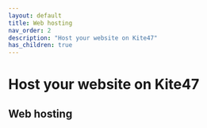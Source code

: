 ```yaml
---
layout: default
title: Web hosting
nav_order: 2
description: "Host your website on Kite47"
has_children: true
---
```


# Host your website on Kite47

## Web hosting

